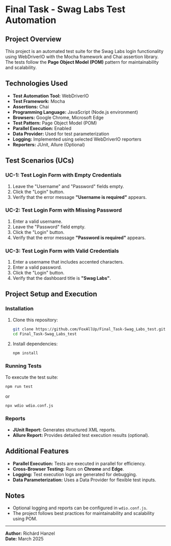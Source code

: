 # Final Task - Swag Labs Test Automation

## Project Overview
This project is an automated test suite for the Swag Labs login functionality using WebDriverIO with the Mocha framework and Chai assertion library. The tests follow the **Page Object Model (POM)** pattern for maintainability and scalability.

## Technologies Used
- **Test Automation Tool:** WebDriverIO
- **Test Framework:** Mocha
- **Assertions:** Chai
- **Programming Language:** JavaScript (Node.js environment)
- **Browsers:** Google Chrome, Microsoft Edge
- **Test Pattern:** Page Object Model (POM)
- **Parallel Execution:** Enabled
- **Data Provider:** Used for test parameterization
- **Logging:** Implemented using selected WebDriverIO reporters
- **Reporters:** JUnit, Allure (Optional)

## Test Scenarios (UCs)
### **UC-1: Test Login Form with Empty Credentials**
1. Leave the "Username" and "Password" fields empty.
2. Click the "Login" button.
3. Verify that the error message **"Username is required"** appears.

### **UC-2: Test Login Form with Missing Password**
1. Enter a valid username.
2. Leave the "Password" field empty.
3. Click the "Login" button.
4. Verify that the error message **"Password is required"** appears.

### **UC-3: Test Login Form with Valid Credentials**
1. Enter a username that includes accented characters.
2. Enter a valid password.
3. Click the "Login" button.
4. Verify that the dashboard title is **"Swag Labs"**.

## Project Setup and Execution
### **Installation**
1. Clone this repository:
   ```sh
   git clone https://github.com/FoxAllUp/Final_Task-Swag_Labs_test.git
   cd Final_Task-Swag_Labs_test
   ```
2. Install dependencies:
   ```sh
   npm install
   ```

### **Running Tests**
To execute the test suite:
```sh
npm run test
```
or
```sh
npx wdio wdio.conf.js
```

### **Reports**
- **JUnit Report:** Generates structured XML reports.
- **Allure Report:** Provides detailed test execution results (optional).

## Additional Features
- **Parallel Execution:** Tests are executed in parallel for efficiency.
- **Cross-Browser Testing:** Runs on **Chrome** and **Edge**.
- **Logging:** Test execution logs are generated for debugging.
- **Data Parameterization:** Uses a Data Provider for flexible test inputs.

## Notes
- Optional logging and reports can be configured in `wdio.conf.js`.
- The project follows best practices for maintainability and scalability using POM.

---
**Author:** Richárd Hanzel  
**Date:** March 2025

